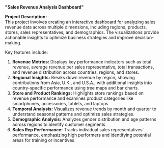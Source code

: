 **"Sales Revenue Analysis Dashboard"**

**Project Description:**  
This project involves creating an interactive dashboard for analyzing sales revenue data across multiple dimensions, including regions, products, stores, sales representatives, and demographics. The visualizations provide actionable insights to optimize business strategies and improve decision-making.  

Key features include:  
1. **Revenue Metrics:** Displays key performance indicators such as total revenue, average revenue per sales representative, total transactions, and revenue distribution across countries, regions, and stores.  
2. **Regional Insights:** Breaks down revenue by region, showing contributions from Asia, U.K., and U.S.A., with additional insights into country-specific performance using tree maps and bar charts.  
3. **Store and Product Rankings:** Highlights store rankings based on revenue performance and examines product categories like smartphones, accessories, tablets, and laptops.  
4. **Temporal Analysis:** Visualizes revenue trends by month and quarter to understand seasonal patterns and optimize sales strategies.  
5. **Demographic Analysis:** Analyzes gender distribution and age patterns across regions to identify customer segments.  
6. **Sales Rep Performance:** Tracks individual sales representatives' performance, emphasizing high performers and identifying potential areas for training or incentives.  

